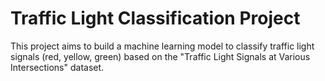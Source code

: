 # Traffic Light Classification Project

This project aims to build a machine learning model to classify traffic light signals (red, yellow, green) based on the "Traffic Light Signals at Various Intersections" dataset. 